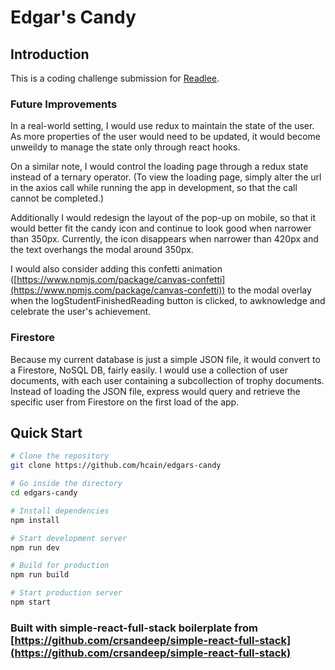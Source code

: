 # Edgar's Candy

## Introduction
This is a coding challenge submission for [Readlee](https://www.readlee.com/).

### Future Improvements
In a real-world setting, I would use redux to maintain the state of the user. As more properties of the user would need to be updated, it would become unweildy to manage the state only through react hooks. 

On a similar note, I would control the loading page through a redux state instead of a ternary operator. (To view the loading page, simply alter the url in the axios call while running the app in development, so that the call cannot be completed.)

Additionally I would redesign the layout of the pop-up on mobile, so that it would better fit the candy icon and continue to look good when narrower than 350px. Currently, the icon disappears when narrower than 420px and the text overhangs the modal around 350px.

I would also consider adding this confetti animation ([https://www.npmjs.com/package/canvas-confetti](https://www.npmjs.com/package/canvas-confetti)) to the modal overlay when the logStudentFinishedReading button is clicked, to awknowledge and celebrate the user's achievement.

### Firestore
Because my current database is just a simple JSON file, it would convert to a Firestore, NoSQL DB, fairly easily. I would use a collection of user documents, with each user containing a subcollection of trophy documents. Instead of loading the JSON file, express would query and retrieve the specific user from Firestore on the first load of the app.

## Quick Start

```bash
# Clone the repository
git clone https://github.com/hcain/edgars-candy

# Go inside the directory
cd edgars-candy

# Install dependencies
npm install

# Start development server
npm run dev

# Build for production
npm run build

# Start production server
npm start
```

### Built with simple-react-full-stack boilerplate from [https://github.com/crsandeep/simple-react-full-stack](https://github.com/crsandeep/simple-react-full-stack)